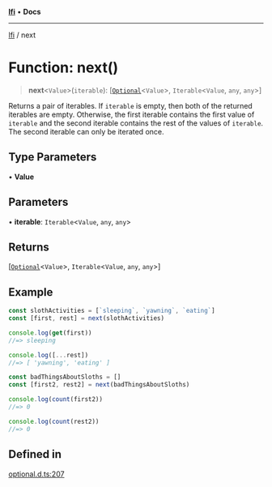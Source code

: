 [**lfi**](../readme.md) • **Docs**

***

[lfi](../globals.md) / next

# Function: next()

> **next**\<`Value`\>(`iterable`): [[`Optional`](../type-aliases/Optional.md)\<`Value`\>, `Iterable`\<`Value`, `any`, `any`\>]

Returns a pair of iterables. If `iterable` is empty, then both of the
returned iterables are empty. Otherwise, the first iterable contains the
first value of `iterable` and the second iterable contains the rest of the
values of `iterable`. The second iterable can only be iterated once.

## Type Parameters

• **Value**

## Parameters

• **iterable**: `Iterable`\<`Value`, `any`, `any`\>

## Returns

[[`Optional`](../type-aliases/Optional.md)\<`Value`\>, `Iterable`\<`Value`, `any`, `any`\>]

## Example

```js
const slothActivities = [`sleeping`, `yawning`, `eating`]
const [first, rest] = next(slothActivities)

console.log(get(first))
//=> sleeping

console.log([...rest])
//=> [ 'yawning', 'eating' ]

const badThingsAboutSloths = []
const [first2, rest2] = next(badThingsAboutSloths)

console.log(count(first2))
//=> 0

console.log(count(rest2))
//=> 0
```

## Defined in

[optional.d.ts:207](https://github.com/TomerAberbach/lfi/blob/d7a0f90dd72245d6efd6bd97c58a78b3f3028f25/src/operations/optional.d.ts#L207)
